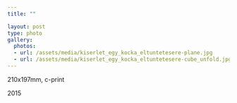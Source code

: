 ```yaml
---
title: ""

layout: post
type: photo
gallery:
  photos:
  - url: /assets/media/kiserlet_egy_kocka_eltuntetesere-plane.jpg
  - url: /assets/media/kiserlet_egy_kocka_eltuntetesere-cube_unfold.jpg
---
```


210x197mm, c-print

2015
<!-- more -->